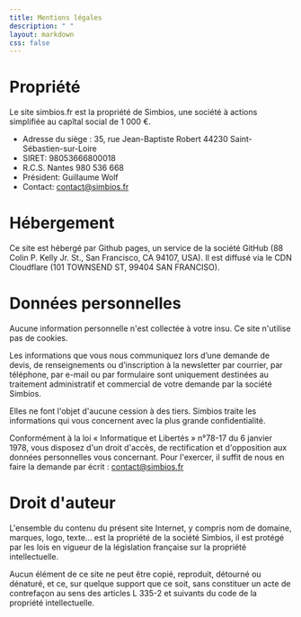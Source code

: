 ```yaml
---
title: Mentions légales
description: " "
layout: markdown
css: false
---
```


# Propriété

Le site simbios.fr est la propriété de Simbios, une société à actions simplifiée au capîtal social de 1 000 €.
- Adresse du siège : 35, rue Jean-Baptiste Robert 44230 Saint-Sébastien-sur-Loire
- SIRET: 98053666800018
- R.C.S. Nantes 980 536 668
- Président: Guillaume Wolf
- Contact: contact@simbios.fr

# Hébergement

Ce site est hébergé par Github pages, un service de la société GitHub (88 Colin P. Kelly Jr. St., San Francisco, CA 94107, USA).
Il est diffusé via le CDN Cloudflare (101 TOWNSEND ST, 99404 SAN FRANCISO).

# Données personnelles

Aucune information personnelle n'est collectée à votre insu. Ce site n'utilise pas de cookies.

Les informations que vous nous communiquez lors d’une demande de devis, de renseignements ou d’inscription à la newsletter par courrier, par téléphone, par e-mail ou par formulaire sont uniquement destinées au traitement administratif et commercial de votre demande par la société Simbios.

Elles ne font l'objet d'aucune cession à des tiers. Simbios traite les informations qui vous concernent avec la plus grande confidentialité.

Conformément à la loi « Informatique et Libertés » n°78-17 du 6 janvier 1978, vous disposez d'un droit d'accès, de rectification et d'opposition aux données personnelles vous concernant. Pour l'exercer, il suffit de nous en faire la demande par écrit : contact@simbios.fr

# Droit d'auteur

L'ensemble du contenu du présent site Internet, y compris nom de domaine, marques, logo, texte… est la propriété de la société Simbios, il est protégé par les lois en vigueur de la législation française sur la propriété intellectuelle.

Aucun élément de ce site ne peut être copié, reproduit, détourné ou dénaturé, et ce, sur quelque support que ce soit, sans constituer un acte de contrefaçon au sens des articles L 335-2 et suivants du code de la propriété intellectuelle. 